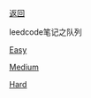 [返回](doc/leedcode题解/README.md)

leedcode笔记之队列

[Easy](doc/leedcode题解/队列/easy/README.md)

[Medium](doc/leedcode题解/队列/medium/README.md)

[Hard](doc/leedcode题解/队列/hard/README.md)



